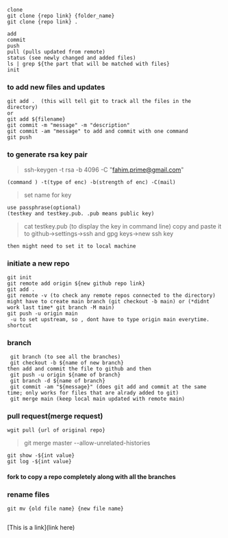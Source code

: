 `clone` <br/>
`git clone {repo link} {folder_name}` <br/>
`git clone {repo link} .` <br/>

```
add
commit
push
pull (pulls updated from remote)
status (see newly changed and added files)
ls | grep ${the part that will be matched with files}
init
```

### to add new files and updates

    git add .  (this will tell git to track all the files in the directory)
    or
    git add ${filename}
    git commit -m "message" -m "description"
    git commit -am "message" to add and commit with one command
    git push

### to generate rsa key pair

> ssh-keygen -t rsa -b 4096 -C "fahim.prime@gmail.com"

    (command ) -t(type of enc) -b(strength of enc) -C(mail)

> set name for key

    use passphrase(optional)
    (testkey and testkey.pub. .pub means public key)

> cat testkey.pub (to display the key in command line)
> copy and paste it to github->settings->ssh and gpg keys->new ssh key

    then might need to set it to local machine

### initiate a new repo

```
git init
git remote add origin ${new github repo link}
git add .
git remote -v (to check any remote repos connected to the directory)
might have to create main branch (git checkout -b main) or (*didnt work last time* git branch -M main)
git push -u origin main
 -u to set upstream, so , dont have to type origin main everytime. shortcut
```

### branch

```
 git branch (to see all the branches)
 git checkout -b ${name of new branch}
then add and commit the file to github and then
 git push -u origin ${name of branch}
 git branch -d ${name of branch}
 git commit -am "${message}" (does git add and commit at the same time; only works for files that are alrady added to git)
 git merge main (keep local main updated with remote main)
```

### pull request(merge request)
``` 
wgit pull {url of original repo}
```

> git merge master --allow-unrelated-histories

```
git show -${int value}
git log -${int value}
```

#### fork to copy a repo completely along with all the branches

### rename files

```
git mv {old file name} {new file name}
```

```

```
[This is a link](link here)
```